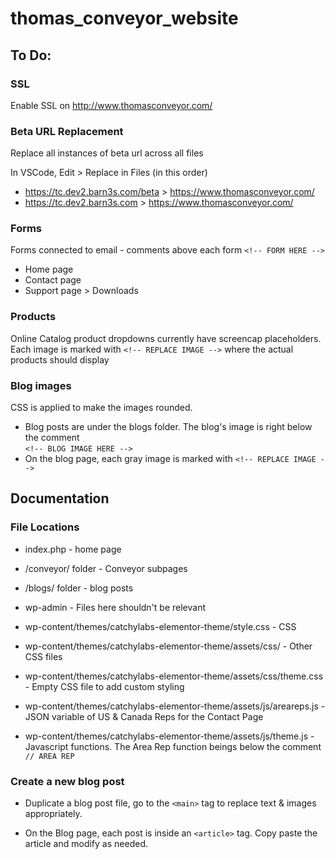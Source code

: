 # thomas_conveyor_website

## To Do:

### SSL 
Enable SSL on http://www.thomasconveyor.com/

### Beta URL Replacement
Replace all instances of beta url across all files

In VSCode, Edit > Replace in Files (in this order)
* https://tc.dev2.barn3s.com/beta > https://www.thomasconveyor.com/
* https://tc.dev2.barn3s.com > https://www.thomasconveyor.com/


### Forms
Forms connected to email - comments above each form ```<!-- FORM HERE -->```
* Home page
* Contact page
* Support page > Downloads

### Products
Online Catalog product dropdowns currently have screencap placeholders.<br />
Each image is marked with ```<!-- REPLACE IMAGE -->``` where the actual products should display

### Blog images
CSS is applied to make the images rounded.

* Blog posts are under the blogs folder. The blog's image is right below the comment <br />
```<!-- BLOG IMAGE HERE -->```
* On the blog page, each gray image is marked with ```<!-- REPLACE IMAGE -->```

## Documentation

### File Locations

* index.php - home page
* /conveyor/ folder - Conveyor subpages
* /blogs/ folder - blog posts

* wp-admin - Files here shouldn't be relevant

* wp-content/themes/catchylabs-elementor-theme/style.css - CSS
* wp-content/themes/catchylabs-elementor-theme/assets/css/ - Other CSS files
* wp-content/themes/catchylabs-elementor-theme/assets/css/theme.css - Empty CSS file to add custom styling

* wp-content/themes/catchylabs-elementor-theme/assets/js/areareps.js - JSON variable of US & Canada Reps for the Contact Page
* wp-content/themes/catchylabs-elementor-theme/assets/js/theme.js - Javascript functions. The Area Rep function beings below the comment ```// AREA REP```



### Create a new blog post
* Duplicate a blog post file, go to the ```<main>``` tag to replace text & images appropriately.

* On the Blog page, each post is inside an ```<article>``` tag. Copy paste the article and modify as needed.

